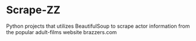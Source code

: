 # Scrape-ZZ
Python projects that utilizes BeautifulSoup to scrape actor information from the popular adult-films website brazzers.com
